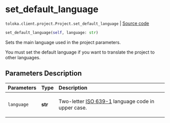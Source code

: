 # set_default_language
`toloka.client.project.Project.set_default_language` | [Source code](https://github.com/Toloka/toloka-kit/blob/v1.1.4/src/client/project/__init__.py#L196)

```python
set_default_language(self, language: str)
```

Sets the main language used in the project parameters.


You must set the default language if you want to translate the project to other languages.

## Parameters Description

| Parameters | Type | Description |
| :----------| :----| :-----------|
`language`|**str**|<p>Two-letter [ISO 639-1](https://en.wikipedia.org/wiki/List_of_ISO_639-1_codes) language code in upper case.</p>

